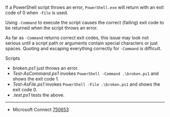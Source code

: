 
If a PowerShell script throws an error, `PowerShell.exe` will return with an
exit code of 0 when `-File` is used.

Using `-Command` to execute the script causes the correct (failing) exit code
to be returned when the script throws an error.

As far as `-Command` returns correct exit codes, this issue may look not
serious until a script path or arguments contain special characters or just
spaces. Quoting and escaping everything correctly for `-Command` is difficult.

Scripts

- *broken.ps1* just throws an error.
- *Test-AsCommand.ps1* invokes `PowerShell -Command .\broken.ps1` and shows the exit code 1.
- *Test-AsFile.ps1* invokes `PowerShell -File .\broken.ps1` and shows the exit code 0.
- *.test.ps1* tests the above.

---

- Microsoft Connect [750653](https://connect.microsoft.com/PowerShell/feedback/details/750653)
